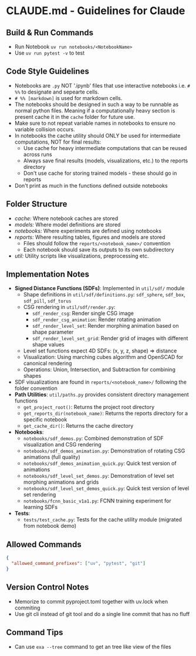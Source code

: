 # CLAUDE.md - Guidelines for Claude

## Build & Run Commands
- Run Notebook `uv run notebooks/<NotebookName>`
- Use `uv run pytest -v` to test

## Code Style Guidelines
- Notebooks are `.py` NOT '.ipynb' files that use interactive notebooks i.e. `# %%` to designate and sepearte cells.
- `# %% [markdown]` is used for markdown cells.
- The notebooks should be designed in such a way to be runnable as normal python files. Meaning
if a computationally heavy section is present cache it in the `cache` folder for future use.
- Make sure to not repeat variable names in notebooks to ensure no variable collision occurs.
- In notebooks the cache utility should ONLY be used for intermediate computations, NOT for final results:
  - Use cache for heavy intermediate computations that can be reused across runs
  - Always save final results (models, visualizations, etc.) to the reports directory
  - Don't use cache for storing trained models - these should go in reports
- Don't print as much in the functions defined outside notebooks

## Folder Structure
- *cache:* Where notebook caches are stored
- *models:* Where model definitions are stored
- *notebooks:* Where experiments are defined using notebooks
- *reports:* Where resulting tables, figures and models are stored
  - Files should follow the `reports/<notebook_name>/` convention
  - Each notebook should save its outputs to its own subdirectory
- *util:* Utility scripts like visualizations, preprocessing etc.

## Implementation Notes
- **Signed Distance Functions (SDFs)**: Implemented in `util/sdf/` module
  - Shape definitions in `util/sdf/definitions.py`: `sdf_sphere`, `sdf_box`, `sdf_pill`, `sdf_torus`
  - CSG rendering in `util/sdf/render.py`: 
    - `sdf_render_csg`: Render single CSG image
    - `sdf_render_csg_animation`: Render rotating animation
    - `sdf_render_level_set`: Render morphing animation based on shape parameter
    - `sdf_render_level_set_grid`: Render grid of images with different shape values
  - Level set functions expect 4D SDFs: (x, y, z, shape) => distance
  - Visualization: Using marching cubes algorithm and OpenSCAD for canonical rendering
  - Operations: Union, Intersection, and Subtraction for combining shapes
- SDF visualizations are found in `reports/<notebook_name>/` following the folder convention
- **Path Utilities**: `util/paths.py` provides consistent directory management functions
  - `get_project_root()`: Returns the project root directory
  - `get_reports_dir(notebook_name)`: Returns the reports directory for a specific notebook
  - `get_cache_dir()`: Returns the cache directory
- **Notebooks**:
  - `notebooks/sdf_demos.py`: Combined demonstration of SDF visualization and CSG rendering
  - `notebooks/sdf_demos_animation.py`: Demonstration of rotating CSG animations (full quality)
  - `notebooks/sdf_demos_animation_quick.py`: Quick test version of animations
  - `notebooks/sdf_level_set_demos.py`: Demonstration of level set morphing animations and grids
  - `notebooks/sdf_level_set_demos_quick.py`: Quick test version of level set rendering
  - `notebooks/fcnn_basic_v1a1.py`: FCNN training experiment for learning SDFs
- **Tests**:
  - `tests/test_cache.py`: Tests for the cache utility module (migrated from notebook demo)

## Allowed Commands 
```json
{
  "allowed_command_prefixes": ["uv", "pytest", "git"]
}
``` 

## Version Control Notes
- Memorize to commit pyproject.toml together with uv.lock when commiting
- Use git cli instead of git tool and do a single line commit that has no fluff

## Command Tips
- Can use `exa --tree` command to get an tree like view of the files
